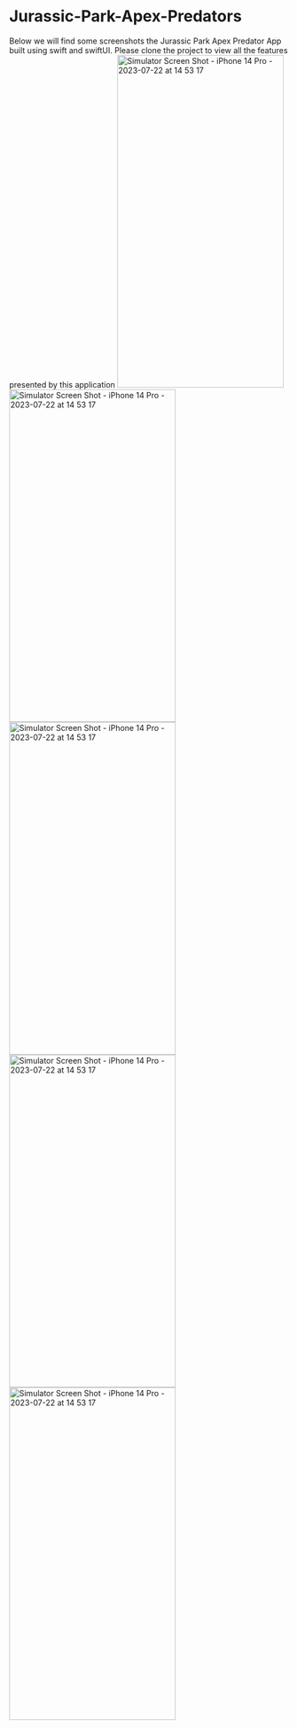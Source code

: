 
# Jurassic-Park-Apex-Predators

Below we will find some screenshots the Jurassic Park Apex Predator App built using swift and swiftUI. Please clone the project to view all the features presented by this application
<img src="https://github.com/Shriman30/Jurassic-Park-Apex-Predators/assets/65096659/95c2e67c-7ac5-49cf-8848-7bf33c614a25.png" alt="Simulator Screen Shot - iPhone 14 Pro - 2023-07-22 at 14 53 17" width="300" height="600">
<img src="https://github.com/Shriman30/Jurassic-Park-Apex-Predators/assets/65096659/c10a96b7-d3fc-4531-9680-f40a5e3c8ab9" alt="Simulator Screen Shot - iPhone 14 Pro - 2023-07-22 at 14 53 17" width="300" height="600">
<img src="https://github.com/Shriman30/Jurassic-Park-Apex-Predators/assets/65096659/88d80f85-e967-4018-9f63-2a7c897f6c38" alt="Simulator Screen Shot - iPhone 14 Pro - 2023-07-22 at 14 53 17" width="300" height="600">
<img src="https://github.com/Shriman30/Jurassic-Park-Apex-Predators/assets/65096659/1b3fce76-f12d-4f18-b773-4832d5086df5" alt="Simulator Screen Shot - iPhone 14 Pro - 2023-07-22 at 14 53 17" width="300" height="600">
<img src="https://github.com/Shriman30/Jurassic-Park-Apex-Predators/assets/65096659/0d957afe-36c4-4059-ae7e-f209387417fa" alt="Simulator Screen Shot - iPhone 14 Pro - 2023-07-22 at 14 53 17" width="300" height="600">

